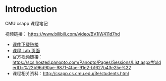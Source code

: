 # Introduction

CMU csapp 课程笔记

视频链接： https://www.bilibili.com/video/BV1iW411d7hd

- [课件下载链接](http://www.cs.cmu.edu/afs/cs/academic/class/15213-f15/www/schedule.html)
- [课程 Lab 页面](http://csapp.cs.cmu.edu/3e/labs.html)
- 官方视频链接：https://scs.hosted.panopto.com/Panopto/Pages/Sessions/List.aspx#folderID=%22b96d90ae-9871-4fae-91e2-b1627b43e25e%22
- 课程相关资料：http://csapp.cs.cmu.edu/3e/students.html

